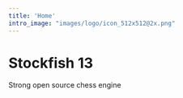 ```yaml
---
title: 'Home'
intro_image: "images/logo/icon_512x512@2x.png"
---
```


# Stockfish 13

Strong open source chess engine